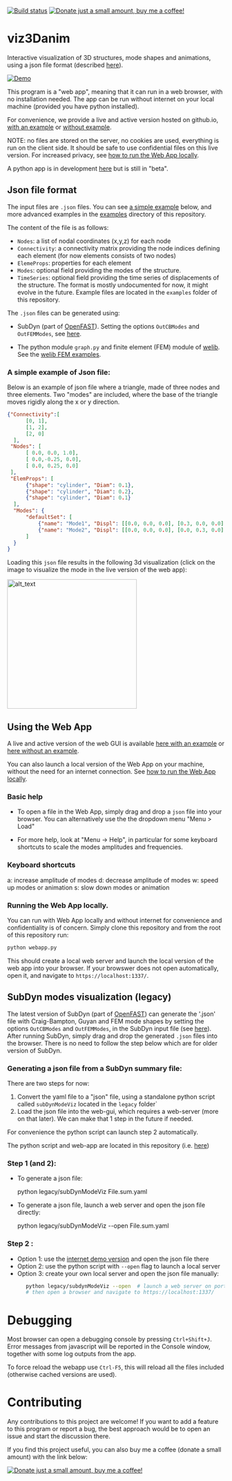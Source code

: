 [![Build status](https://github.com/ebranlard/viz3danim/workflows/Tests/badge.svg)](https://github.com/ebranlard/viz3danim/actions?query=workflow%3A%22Tests%22)
<a href="https://www.buymeacoffee.com/hTpOQGl" rel="nofollow"><img alt="Donate just a small amount, buy me a coffee!" src="https://warehouse-camo.cmh1.psfhosted.org/1c939ba1227996b87bb03cf029c14821eab9ad91/68747470733a2f2f696d672e736869656c64732e696f2f62616467652f446f6e6174652d4275792532306d6525323061253230636f666665652d79656c6c6f77677265656e2e737667"></a>
# viz3Danim

Interactive visualization of 3D structures, mode shapes and animations, using a json file format (described [here](json-file-format)).


[![Demo](/../main/ressources/figs/demo.gif)](https://ebranlard.github.io/viz3Danim/index.html?load=examples/OC4_Jacket_All.sum.json)


This program is a "web app", meaning that it can run in a web browser, with no installation needed.
The app can be run without internet on your local machine (provided you have python installed).

For convenience, we provide a live and active version hosted on github.io, [with an example](https://ebranlard.github.io/viz3Danim/index.html?load=examples/OC4_Jacket_All.sum.json) or  [without example](https://ebranlard.github.io/viz3Danim/).

NOTE: no files are stored on the server, no cookies are used, everything is run on the client side. It should be safe to use confidential files on this live version. For increased privacy, see [how to run the Web App locally](#running-the-web-app-locally).

A python app is in development [here](https://github.com/ebranlard/pyviz3danim) but is still in "beta".


## Json file format
The input files are `.json` files. You can see [a simple example](#a-simple-example-of-json-file) below, and more advanced examples in the [examples](/examples/) directory of this repository.

The content of the file is as follows: 

  - `Nodes`: a list of nodal coordinates (x,y,z) for each node
  - `Connectivity`: a connectivity matrix providing the node indices defining each element (for now elements consists of two nodes)
  - `ElemeProps`: properties for each element
  - `Modes`: optional field providing the modes of the structure. 
  - `TimeSeries`: optional field providing the time series of displacements of the structure.
The format is mostly undocumented for now, it might evolve in the future. 
Example files are located in the `examples` folder of this repository. 

The `.json` files can be generated using: 

 - SubDyn (part of [OpenFAST](https://github.com/openfast/openfast)). Setting the options `OutCBModes` and `OutFEMModes`, see [here](https://openfast.readthedocs.io/en/dev/source/user/subdyn/input_files.html#output-summary-and-outfile).

 - The python module `graph.py` and finite element (FEM) module of [welib](https://github.com/ebranlard/welib). See the [welib FEM examples](https://github.com/ebranlard/welib/tree/dev/welib/FEM/examples).


### A simple example of Json file:

Below is an example of json file where a triangle, made of three nodes and three elements.
Two "modes" are included, where the base of the triangle moves rigidly along the x or y direction.
```json
{"Connectivity":[
      [0, 1],
      [1, 2],
      [2, 0]
  ],
 "Nodes": [
      [ 0.0, 0.0, 1.0],
      [ 0.0,-0.25, 0.0], 
      [ 0.0, 0.25, 0.0]
 ],
 "ElemProps": [
      {"shape": "cylinder", "Diam": 0.1},
      {"shape": "cylinder", "Diam": 0.2},
      {"shape": "cylinder", "Diam": 0.1}
  ],
  "Modes": {
      "defaultSet": [
          {"name": "Mode1", "Displ": [[0.0, 0.0, 0.0], [0.3, 0.0, 0.0], [0.3, 0.0, 0.0]]},
          {"name": "Mode2", "Displ": [[0.0, 0.0, 0.0], [0.0, 0.3, 0.0], [0.0, 0.3, 0.0]]}
      ]
  }
}
```
Loading this `json` file results in the following 3d visualization (click on the image to visualize the mode in the live version of the web app):


[<img alt="alt_text" width="300px" src="/../main/ressources/figs/triangle.png" />](https://ebranlard.github.io/viz3Danim/index.html?load=examples/triangle.json)



## Using the Web App
A live and active version of the web GUI is available [here with an example](https://ebranlard.github.io/viz3Danim/index.html?load=examples/OC4_Jacket_All.sum.json) or [here without an example](https://ebranlard.github.io/viz3Danim/).

You can also launch a local version of the Web App on your machine, without the need for an internet connection. See [how to run the Web App locally](#running-the-web-app-locally).


### Basic help

- To open a file in the Web App, simply drag and drop a `json` file into your browser. You can alternatively use the the dropdown menu "Menu > Load"

- For more help, look at "Menu -> Help", in particular for some keyboard shortcuts to scale the modes amplitudes and frequencies. 

### Keyboard shortcuts
a: increase amplitude of modes
d: decrease amplitude of modes
w: speed up modes or animation
s: slow down modes or animation



### Running the Web App locally.
You can run with Web App locally and without internet for convenience and confidentiality is of concern.
Simply clone this repository and from the root of this repository run:
```bash
python webapp.py
```
This should create a local web server and launch the local version of the web app into your browser.
If your browswer does not open automatically, open it, and navigate to `https://localhost:1337/`.






## SubDyn modes visualization (legacy)

The latest version of SubDyn (part of [OpenFAST](https://github.com/openfast/openfast)) can generate the '.json' file with Craig-Bampton, Guyan and FEM mode shapes by setting the options `OutCBModes` and `OutFEMModes`, in the SubDyn input file (see [here](https://openfast.readthedocs.io/en/dev/source/user/subdyn/input_files.html#output-summary-and-outfile)). After running SubDyn, simply drag and drop the generated `.json` files into the browser. There is no need to follow the step below which are for older version of SubDyn.

### Generating a json file from a SubDyn summary file:
There are two steps for now:
1.	Convert the yaml file to a "json" file, using a standalone python script called `subDynModeViz` located in the `legacy` folder`
2.	Load the json file into the web-gui, which requires a web-server (more on that later). 
We can make that 1 step in the future if needed.

For convenience the python script can launch step 2 automatically. 

The python script and web-app are located in this repository (i.e. [here](https://github.com/ebranlard/viz3Danim))


### Step 1 (and 2): 
-	To generate a json file:

      python legacy/subDynModeViz  File.sum.yaml  

-	To generate a json file, launch a web server and open the json file directly:

      python legacy/subDynModeViz  --open File.sum.yaml  

### Step 2 :
-	Option 1: use the [internet demo version](https://ebranlard.github.io/viz3Danim/) and open the json file there
-	Option 2: use the python script with `--open` flag to launch a local server 
-	Option 3: create your own local server and open the json file manually: 
```bash
      python legacy/subdynModeViz --open  # launch a web server on port 1337
      # then open a browser and navigate to https://localhost:1337/
```




# Debugging

Most browser can open a debugging console by pressing `Ctrl+Shift+J`. Error messages from javascript will be reported in the Console window, together with some log outputs from the app.

To force reload the webapp use `Ctrl-F5`, this will reload all the files included (otherwise cached versions are used).



# Contributing
Any contributions to this project are welcome! If you want to add a feature to this program or report a bug, the best approach would be to open an issue and start the discussion there.


If you find this project useful, you can also buy me a coffee (donate a small amount) with the link below:

<a href="https://www.buymeacoffee.com/hTpOQGl" rel="nofollow"><img alt="Donate just a small amount, buy me a coffee!" src="https://warehouse-camo.cmh1.psfhosted.org/1c939ba1227996b87bb03cf029c14821eab9ad91/68747470733a2f2f696d672e736869656c64732e696f2f62616467652f446f6e6174652d4275792532306d6525323061253230636f666665652d79656c6c6f77677265656e2e737667"></a>
